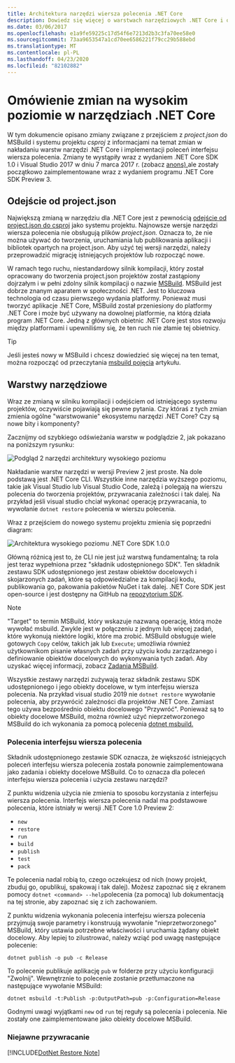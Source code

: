 ```yaml
---
title: Architektura narzędzi wiersza polecenia .NET Core
description: Dowiedz się więcej o warstwach narzędziowych .NET Core i o tym, co zmieniło się w najnowszych wersjach.
ms.date: 03/06/2017
ms.openlocfilehash: e1a9fe59225c17d54f6e7213d2b3c3fa70ee58e0
ms.sourcegitcommit: 73aa9653547a1cd70ee6586221f79cc29b588ebd
ms.translationtype: MT
ms.contentlocale: pl-PL
ms.lasthandoff: 04/23/2020
ms.locfileid: "82102882"
---
```

# <a name="high-level-overview-of-changes-in-the-net-core-tools"></a>Omówienie zmian na wysokim poziomie w narzędziach .NET Core

W tym dokumencie opisano zmiany związane z przejściem z *project.json* do MSBuild i systemu projektu *csproj* z informacjami na temat zmian w nakładaniu warstw narzędzi .NET Core i implementacji poleceń interfejsu wiersza polecenia. Zmiany te wystąpiły wraz z wydaniem .NET Core SDK 1.0 i Visual Studio 2017 w dniu 7 marca 2017 r. (zobacz [anons),](https://devblogs.microsoft.com/dotnet/announcing-net-core-tools-1-0/)ale zostały początkowo zaimplementowane wraz z wydaniem programu .NET Core SDK Preview 3.

## <a name="moving-away-from-projectjson"></a>Odejście od project.json

Największą zmianą w narzędziu dla .NET Core jest z pewnością [odejście od project.json do csproj](https://devblogs.microsoft.com/dotnet/changes-to-project-json/) jako systemu projektu. Najnowsze wersje narzędzi wiersza polecenia nie obsługują plików *project.json.* Oznacza to, że nie można używać do tworzenia, uruchamiania lub publikowania aplikacji i bibliotek opartych na project.json. Aby użyć tej wersji narzędzi, należy przeprowadzić migrację istniejących projektów lub rozpocząć nowe.

W ramach tego ruchu, niestandardowy silnik kompilacji, który został opracowany do tworzenia project.json projektów został zastąpiony dojrzałym i w pełni zdolny silnik kompilacji o nazwie [MSBuild](https://github.com/Microsoft/msbuild). MSBuild jest dobrze znanym aparatem w społeczności .NET. Jest to kluczowa technologia od czasu pierwszego wydania platformy. Ponieważ musi tworzyć aplikacje .NET Core, MSBuild został przeniesiony do platformy .NET Core i może być używany na dowolnej platformie, na którą działa program .NET Core. Jedną z głównych obietnic .NET Core jest stos rozwoju między platformami i upewniliśmy się, że ten ruch nie złamie tej obietnicy.

> [!TIP]
> Jeśli jesteś nowy w MSBuild i chcesz dowiedzieć się więcej na ten temat, można rozpocząć od przeczytania [msbuild pojęcia](/visualstudio/msbuild/msbuild-concepts) artykułu.

## <a name="the-tooling-layers"></a>Warstwy narzędziowe

Wraz ze zmianą w silniku kompilacji i odejściem od istniejącego systemu projektów, oczywiście pojawiają się pewne pytania. Czy któraś z tych zmian zmienia ogólne "warstwowanie" ekosystemu narzędzi .NET Core? Czy są nowe bity i komponenty?

Zacznijmy od szybkiego odświeżania warstw w podglądzie 2, jak pokazano na poniższym rysunku:

![Podgląd 2 narzędzi architektury wysokiego poziomu](media/cli-msbuild-architecture/p2-arch.png)

Nakładanie warstw narzędzi w wersji Preview 2 jest proste. Na dole podstawą jest .NET Core CLI. Wszystkie inne narzędzia wyższego poziomu, takie jak Visual Studio lub Visual Studio Code, zależą i polegają na wierszu polecenia do tworzenia projektów, przywracania zależności i tak dalej. Na przykład jeśli visual studio chciał wykonać operację przywracania, to wywołanie `dotnet restore` polecenia w wierszu polecenia.

Wraz z przejściem do nowego systemu projektu zmienia się poprzedni diagram:

![Architektura wysokiego poziomu .NET Core SDK 1.0.0](media/cli-msbuild-architecture/p3-arch.png)

Główną różnicą jest to, że CLI nie jest już warstwą fundamentalną; ta rola jest teraz wypełniona przez "składnik udostępnionego SDK". Ten składnik zestawu SDK udostępnionego jest zestaw obiektów docelowych i skojarzonych zadań, które są odpowiedzialne za kompilacji kodu, publikowania go, pakowania pakietów NuGet i tak dalej. .NET Core SDK jest open-source i jest dostępny na GitHub na [repozytorium SDK](https://github.com/dotnet/sdk).

> [!NOTE]
> "Target" to termin MSBuild, który wskazuje nazwaną operację, którą może wywołać msbuild. Zwykle jest w połączeniu z jednym lub więcej zadań, które wykonują niektóre logiki, które ma zrobić. MSBuild obsługuje wiele gotowych `Copy` celów, takich jak lub `Execute`; umożliwia również użytkownikom pisanie własnych zadań przy użyciu kodu zarządzanego i definiowanie obiektów docelowych do wykonywania tych zadań. Aby uzyskać więcej informacji, zobacz [Zadania MSBuild](/visualstudio/msbuild/msbuild-tasks).

Wszystkie zestawy narzędzi zużywają teraz składnik zestawu SDK udostępnionego i jego obiekty docelowe, w tym interfejsu wiersza polecenia. Na przykład visual studio 2019 nie `dotnet restore` wywołanie polecenia, aby przywrócić zależności dla projektów .NET Core. Zamiast tego używa bezpośrednio obiektu docelowego "Przywróć". Ponieważ są to obiekty docelowe MSBuild, można również użyć nieprzetworzonego MSBuild do ich wykonania za pomocą polecenia [dotnet msbuild.](dotnet-msbuild.md)

### <a name="cli-commands"></a>Polecenia interfejsu wiersza polecenia

Składnik udostępnionego zestawie SDK oznacza, że większość istniejących poleceń interfejsu wiersza polecenia została ponownie zaimplementowana jako zadania i obiekty docelowe MSBuild. Co to oznacza dla poleceń interfejsu wiersza polecenia i użycia zestawu narzędzi?

Z punktu widzenia użycia nie zmienia to sposobu korzystania z interfejsu wiersza polecenia. Interfejs wiersza polecenia nadal ma podstawowe polecenia, które istniały w wersji .NET Core 1.0 Preview 2:

- `new`
- `restore`
- `run`
- `build`
- `publish`
- `test`
- `pack`

Te polecenia nadal robią to, czego oczekujesz od nich (nowy projekt, zbuduj go, opublikuj, spakowaj i tak dalej). Możesz zapoznać się z ekranem pomocy `dotnet <command> --help`polecenia (za pomocą) lub dokumentacją na tej stronie, aby zapoznać się z ich zachowaniem.

Z punktu widzenia wykonania polecenia interfejsu wiersza polecenia przyjmują swoje parametry i konstruują wywołanie "nieprzetworzonego" MSBuild, który ustawia potrzebne właściwości i uruchamia żądany obiekt docelowy. Aby lepiej to zilustrować, należy wziąć pod uwagę następujące polecenie:

   ```dotnetcli
   dotnet publish -o pub -c Release
   ```

To polecenie publikuje aplikację `pub` w folderze przy użyciu konfiguracji "Zwolnij". Wewnętrznie to polecenie zostanie przetłumaczone na następujące wywołanie MSBuild:

   ```dotnetcli
   dotnet msbuild -t:Publish -p:OutputPath=pub -p:Configuration=Release
   ```

Godnymi uwagi wyjątkami `new` od `run` tej reguły są polecenia i polecenia. Nie zostały one zaimplementowane jako obiekty docelowe MSBuild.

### <a name="implicit-restore"></a>Niejawne przywracanie

[!INCLUDE[DotNet Restore Note](~/includes/dotnet-restore-note.md)]
